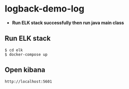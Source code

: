 # logback-demo-log

- **Run ELK stack successfully then run java main class**

## Run ELK stack
````
$ cd elk
$ docker-compose up
````

## Open kibana
````
http://localhost:5601
````